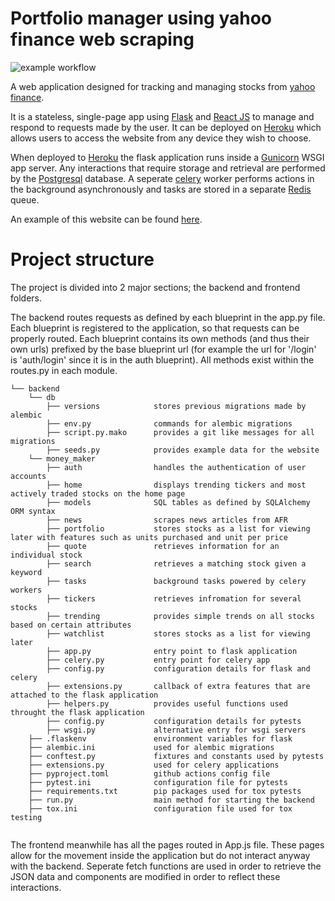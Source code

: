 # Portfolio manager using yahoo finance web scraping


![example workflow](https://github.com/phillip2468/stocks_scraper_2/actions/workflows/tests.yml/badge.svg)


A web application designed for tracking and managing stocks from [yahoo finance](https://au.finance.yahoo.com/).

It is a stateless, single-page app using [Flask](https://flask.palletsprojects.com/en/2.0.x/) and [React JS](https://reactjs.org/) to manage and respond to requests made by the user. It can be deployed on [Heroku](https://www.heroku.com/) which allows users to access the website from any device they wish to choose.

When deployed to [Heroku](https://www.heroku.com/) the flask application runs inside a [Gunicorn](https://gunicorn.org/) WSGI app server. Any interactions that require storage and retrieval are performed by the [Postgresql](https://www.postgresql.org/) database. A seperate [celery](https://docs.celeryproject.org/en/stable/getting-started/introduction.html) worker performs actions in the background asynchronously and tasks are stored in a separate [Redis](https://redis.io/) queue. 

An example of this website can be found [here](https://morning-temple-33157.herokuapp.com/).

# Project structure
The project is divided into 2 major sections; the backend and frontend folders. 

The backend routes requests as defined by each blueprint in the app.py file. Each blueprint is registered to the application, so that requests can be properly routed. Each blueprint contains its own methods (and thus their own urls) prefixed by the base blueprint url (for example the url for '/login' is 'auth/login' since it is in the auth blueprint). All methods exist within the routes.py in each module.

```
└── backend
    └── db                      
        ├── versions            stores previous migrations made by alembic
        ├── env.py              commands for alembic migrations
        ├── script.py.mako      provides a git like messages for all migrations
        ├── seeds.py            provides example data for the website
    └── money_maker
        ├── auth                handles the authentication of user accounts
        ├── home                displays trending tickers and most actively traded stocks on the home page
        ├── models              SQL tables as defined by SQLAlchemy ORM syntax
        ├── news                scrapes news articles from AFR
        ├── portfolio           stores stocks as a list for viewing later with features such as units purchased and unit per price
        ├── quote               retrieves information for an individual stock
        ├── search              retrieves a matching stock given a keyword
        ├── tasks               background tasks powered by celery workers
        ├── tickers             retrieves infromation for several stocks
        ├── trending            provides simple trends on all stocks based on certain attributes
        ├── watchlist           stores stocks as a list for viewing later
        ├── app.py              entry point to flask application
        ├── celery.py           entry point for celery app
        ├── config.py           configuration details for flask and celery
        ├── extensions.py       callback of extra features that are attached to the flask application
        ├── helpers.py          provides useful functions used throught the flask application
        ├── config.py           configuration details for pytests
        ├── wsgi.py             alternative entry for wsgi servers
    ├── .flaskenv               environment variables for flask
    ├── alembic.ini             used for alembic migrations
    ├── conftest.py             fixtures and constants used by pytests
    ├── extensions.py           used for celery applications
    ├── pyproject.toml          github actions config file
    ├── pytest.ini              configuration file for pytests
    ├── requirements.txt        pip packages used for tox pytests
    ├── run.py                  main method for starting the backend
    ├── tox.ini                 configuration file used for tox testing
    
```

The frontend meanwhile has all the pages routed in App.js file. These pages allow for the movement inside the application but do not interact anyway with the backend. Seperate fetch functions are used in order to retrieve the JSON data and components are modified in order to reflect these interactions. 
